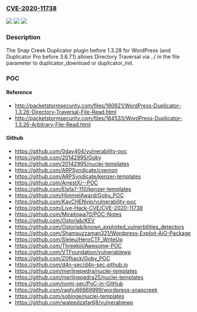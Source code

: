 ### [CVE-2020-11738](https://cve.mitre.org/cgi-bin/cvename.cgi?name=CVE-2020-11738)
![](https://img.shields.io/static/v1?label=Product&message=n%2Fa&color=blue)
![](https://img.shields.io/static/v1?label=Version&message=n%2Fa&color=blue)
![](https://img.shields.io/static/v1?label=Vulnerability&message=n%2Fa&color=brighgreen)

### Description

The Snap Creek Duplicator plugin before 1.3.28 for WordPress (and Duplicator Pro before 3.8.7.1) allows Directory Traversal via ../ in the file parameter to duplicator_download or duplicator_init.

### POC

#### Reference
- http://packetstormsecurity.com/files/160621/WordPress-Duplicator-1.3.26-Directory-Traversal-File-Read.html
- http://packetstormsecurity.com/files/164533/WordPress-Duplicator-1.3.26-Arbitrary-File-Read.html

#### Github
- https://github.com/0day404/vulnerability-poc
- https://github.com/20142995/Goby
- https://github.com/20142995/nuclei-templates
- https://github.com/ARPSyndicate/cvemon
- https://github.com/ARPSyndicate/kenzer-templates
- https://github.com/ArrestX/--POC
- https://github.com/Elsfa7-110/kenzer-templates
- https://github.com/HimmelAward/Goby_POC
- https://github.com/KayCHENvip/vulnerability-poc
- https://github.com/Live-Hack-CVE/CVE-2020-11738
- https://github.com/Miraitowa70/POC-Notes
- https://github.com/Ostorlab/KEV
- https://github.com/Ostorlab/known_exploited_vulnerbilities_detectors
- https://github.com/Shamsuzzaman321/Wordpress-Exploit-AiO-Package
- https://github.com/Sleleu/HeroCTF_WriteUp
- https://github.com/Threekiii/Awesome-POC
- https://github.com/VTFoundation/vulnerablewp
- https://github.com/Z0fhack/Goby_POC
- https://github.com/d4n-sec/d4n-sec.github.io
- https://github.com/merlinepedra/nuclei-templates
- https://github.com/merlinepedra25/nuclei-templates
- https://github.com/nomi-sec/PoC-in-GitHub
- https://github.com/raghu66669999/wordpress-snapcreek
- https://github.com/sobinge/nuclei-templates
- https://github.com/waleedzafar68/vulnerablewp

